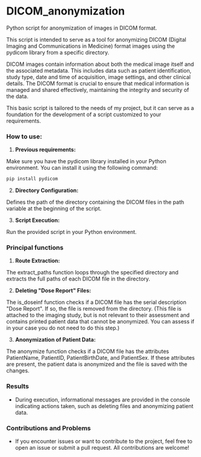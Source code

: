 # DICOM_anonymization
Python script for anonymization of images in DICOM format.  

This script is intended to serve as a tool for anonymizing DICOM (Digital Imaging and Communications in Medicine) format images using the pydicom library from a specific directory. 

DICOM images contain information about both the medical image itself and the associated metadata. This includes data such as patient identification, study type, date and time of acquisition, image settings, and other clinical details. The DICOM format is crucial to ensure that medical information is managed and shared effectively, maintaining the integrity and security of the data.  

This basic script is tailored to the needs of my project, but it can serve as a foundation for the development of a script customized to your requirements.



### How to use:

1. **Previous requirements:**  

Make sure you have the pydicom library installed in your Python environment. You can install it using the following command:

```python  
pip install pydicom    
```

2. **Directory Configuration:**

Defines the path of the directory containing the DICOM files in the path variable at the beginning of the script.

3. **Script Execution:**

Run the provided script in your Python environment.

### Principal functions  

1. **Route Extraction:**

The extract_paths function loops through the specified directory and extracts the full paths of each DICOM file in the directory.  

2. **Deleting "Dose Report" Files:**

The is_doseinf function checks if a DICOM file has the serial description "Dose Report". If so, the file is removed from the directory. (This file is attached to the imaging study, but is not relevant to their assessment and contains printed patient data that cannot be anonymized. You can assess if in your case you do not need to do this step.)

3. **Anonymization of Patient Data:**

The anonymize function checks if a DICOM file has the attributes PatientName, PatientID, PatientBirthDate, and PatientSex. If these attributes are present, the patient data is anonymized and the file is saved with the changes.  

### Results  

- During execution, informational messages are provided in the console indicating actions taken, such as deleting files and anonymizing patient data.

### Contributions and Problems 

- If you encounter issues or want to contribute to the project, feel free to open an issue or submit a pull request. All contributions are welcome!